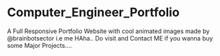 # Computer_Engineer_Portfolio
A Full Responsive Portfolio Website with cool animated images made by @brainbotsector i.e me HAha..
Do visit and Contact ME if you wanna buy some Major Projects....
